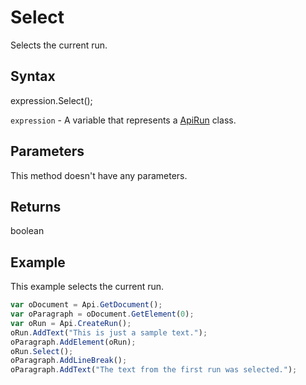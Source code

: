 # Select

Selects the current run.

## Syntax

expression.Select();

`expression` - A variable that represents a [ApiRun](../ApiRun.md) class.

## Parameters

This method doesn't have any parameters.

## Returns

boolean

## Example

This example selects the current run.

```javascript
var oDocument = Api.GetDocument();
var oParagraph = oDocument.GetElement(0);
var oRun = Api.CreateRun();
oRun.AddText("This is just a sample text.");
oParagraph.AddElement(oRun);
oRun.Select();
oParagraph.AddLineBreak();
oParagraph.AddText("The text from the first run was selected.");
```

